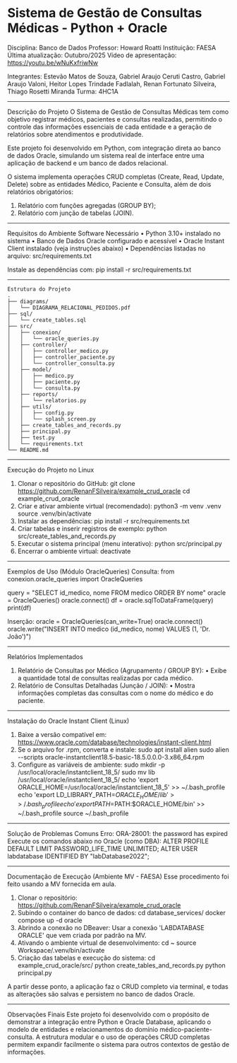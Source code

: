 # Sistema de Gestão de Consultas Médicas - Python + Oracle
Disciplina: Banco de Dados
Professor: Howard Roatti
Instituição: FAESA
Última atualização: Outubro/2025
Vídeo de apresentação: https://youtu.be/wNuKxfriwNw

Integrantes:
Estevão Matos de Souza, Gabriel Araujo Ceruti Castro, Gabriel Araujo Valoni,
Heitor Lopes Trindade Fadlalah, Renan Fortunato Silveira, Thiago Rosetti Miranda
Turma: 4HC1A

---

Descrição do Projeto
O Sistema de Gestão de Consultas Médicas tem como objetivo registrar médicos, pacientes e consultas realizadas, permitindo o controle das informações essenciais de cada entidade e a geração de relatórios sobre atendimentos e produtividade.

Este projeto foi desenvolvido em Python, com integração direta ao banco de dados Oracle, simulando um sistema real de interface entre uma aplicação de backend e um banco de dados relacional.

O sistema implementa operações CRUD completas (Create, Read, Update, Delete) sobre as entidades Médico, Paciente e Consulta, além de dois relatórios obrigatórios:
1. Relatório com funções agregadas (GROUP BY);
2. Relatório com junção de tabelas (JOIN).

---

Requisitos do Ambiente
Software Necessário
• Python 3.10+ instalado no sistema
• Banco de Dados Oracle configurado e acessível
• Oracle Instant Client instalado (veja instruções abaixo)
• Dependências listadas no arquivo: src/requirements.txt

Instale as dependências com:
pip install -r src/requirements.txt

---
```text
Estrutura do Projeto
.
├── diagrams/
│   └── DIAGRAMA_RELACIONAL_PEDIDOS.pdf
├── sql/
│   └── create_tables.sql
├── src/
│   ├── conexion/
│   │   └── oracle_queries.py
│   ├── controller/
│   │   ├── controller_medico.py
│   │   ├── controller_paciente.py
│   │   └── controller_consulta.py
│   ├── model/
│   │   ├── medico.py
│   │   ├── paciente.py
│   │   └── consulta.py
│   ├── reports/
│   │   └── relatorios.py
│   ├── utils/
│   │   ├── config.py
│   │   └── splash_screen.py
│   ├── create_tables_and_records.py
│   ├── principal.py
│   ├── test.py
│   └── requirements.txt
└── README.md
```
---

Execução do Projeto no Linux
1. Clonar o repositório do GitHub:
   git clone https://github.com/RenanFSilveira/example_crud_oracle
   cd example_crud_oracle
2. Criar e ativar ambiente virtual (recomendado):
   python3 -m venv .venv
   source .venv/bin/activate
3. Instalar as dependências:
   pip install -r src/requirements.txt
4. Criar tabelas e inserir registros de exemplo:
   python src/create_tables_and_records.py
5. Executar o sistema principal (menu interativo):
   python src/principal.py
6. Encerrar o ambiente virtual:
   deactivate

---

Exemplos de Uso (Módulo OracleQueries)
Consulta:
from conexion.oracle_queries import OracleQueries

query = "SELECT id_medico, nome FROM medico ORDER BY nome"
oracle = OracleQueries()
oracle.connect()
df = oracle.sqlToDataFrame(query)
print(df)

Inserção:
oracle = OracleQueries(can_write=True)
oracle.connect()
oracle.write("INSERT INTO medico (id_medico, nome) VALUES (1, 'Dr. João')")

---

Relatórios Implementados
1. Relatório de Consultas por Médico (Agrupamento / GROUP BY):
   • Exibe a quantidade total de consultas realizadas por cada médico.
2. Relatório de Consultas Detalhadas (Junção / JOIN):
   • Mostra informações completas das consultas com o nome do médico e do paciente.

---

Instalação do Oracle Instant Client (Linux)
1. Baixe a versão compatível em:
   https://www.oracle.com/database/technologies/instant-client.html
2. Se o arquivo for .rpm, converta e instale:
   sudo apt install alien
   sudo alien --scripts oracle-instantclient18.5-basic-18.5.0.0.0-3.x86_64.rpm
3. Configure as variáveis de ambiente:
   sudo mkdir -p /usr/local/oracle/instantclient_18_5/
   sudo mv lib /usr/local/oracle/instantclient_18_5/
   echo 'export ORACLE_HOME=/usr/local/oracle/instantclient_18_5' >> ~/.bash_profile
   echo 'export LD_LIBRARY_PATH=$ORACLE_HOME/lib' >> ~/.bash_profile
   echo 'export PATH=$PATH:$ORACLE_HOME/bin' >> ~/.bash_profile
   source ~/.bash_profile

---

Solução de Problemas Comuns
Erro: ORA-28001: the password has expired
Execute os comandos abaixo no Oracle (como DBA):
ALTER PROFILE DEFAULT LIMIT PASSWORD_LIFE_TIME UNLIMITED;
ALTER USER labdatabase IDENTIFIED BY "labDatabase2022";

---

Documentação de Execução (Ambiente MV - FAESA)
Esse procedimento foi feito usando a MV fornecida em aula.

1. Clonar o repositório:
   https://github.com/RenanFSilveira/example_crud_oracle
2. Subindo o container do banco de dados:
   cd database_services/
   docker compose up -d oracle
3. Abrindo a conexão no DBeaver:
   Usar a conexão 'LABDATABASE ORACLE' que vem criada por padrão na MV.
4. Ativando o ambiente virtual de desenvolvimento:
   cd ~
   source Workspace/.venv/bin/activate
5. Criação das tabelas e execução do sistema:
   cd example_crud_oracle/src/
   python create_tables_and_records.py
   python principal.py

A partir desse ponto, a aplicação faz o CRUD completo via terminal, e todas as alterações são salvas e persistem no banco de dados Oracle.

---

Observações Finais
Este projeto foi desenvolvido com o propósito de demonstrar a integração entre Python e Oracle Database, aplicando o modelo de entidades e relacionamentos do domínio médico-paciente-consulta.
A estrutura modular e o uso de operações CRUD completas permitem expandir facilmente o sistema para outros contextos de gestão de informações.
